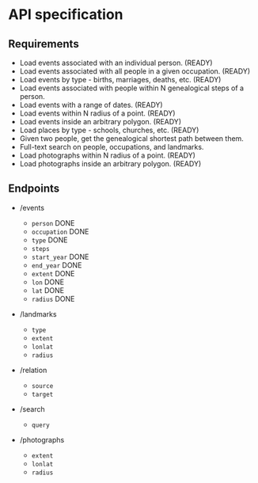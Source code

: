 # API specification

## Requirements

- Load events associated with an individual person. (READY)
- Load events associated with all people in a given occupation. (READY)
- Load events by type - births, marriages, deaths, etc. (READY)
- Load events associated with people within N genealogical steps of a person.
- Load events with a range of dates. (READY)
- Load events within N radius of a point. (READY)
- Load events inside an arbitrary polygon. (READY)
- Load places by type - schools, churches, etc. (READY)
- Given two people, get the genealogical shortest path between them.
- Full-text search on people, occupations, and landmarks.
- Load photographs within N radius of a point. (READY)
- Load photographs inside an arbitrary polygon. (READY)

## Endpoints

- /events
  - `person` DONE
  - `occupation` DONE
  - `type` DONE
  - `steps`
  - `start_year` DONE
  - `end_year` DONE
  - `extent` DONE
  - `lon` DONE
  - `lat` DONE
  - `radius` DONE

- /landmarks
  - `type`
  - `extent`
  - `lonlat`
  - `radius`

- /relation
  - `source`
  - `target`

- /search
  - `query`

- /photographs
  - `extent`
  - `lonlat`
  - `radius`

